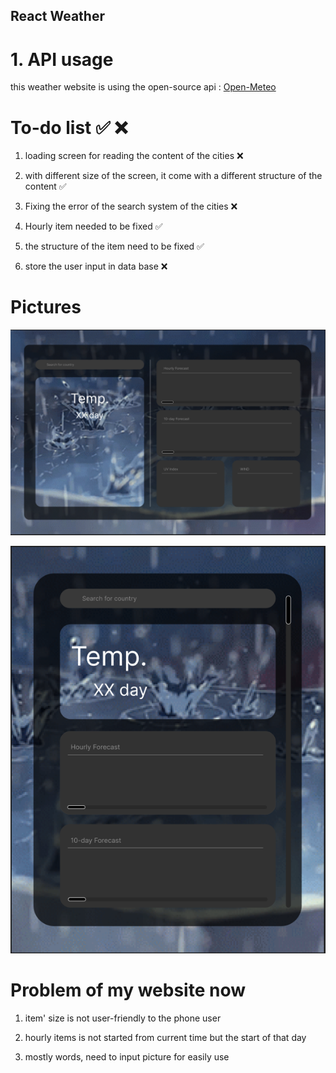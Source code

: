 ## React Weather

# 1. API usage
this weather website is using the open-source api :
[Open-Meteo](https://www.npmjs.com/package/openmeteo)


# To-do list ✅ ❌
1. loading screen for reading the content of the cities ❌

2. with different size of the screen, it come with a different structure of the content ✅

3. Fixing the error of the search system of the cities ❌

4. Hourly item needed to be fixed ✅

5. the structure of the item need to be fixed ✅

6. store the user input in data base ❌

# Pictures
![Full Screen](./src/img/full-screen-content.png)

![Smaller Screen](./src/img/smaller-screen-content.png)

# Problem of my website now

1. item' size is not user-friendly to the phone user 

2. hourly items is not started from current time but the start of that day

3. mostly words, need to input picture for easily use 